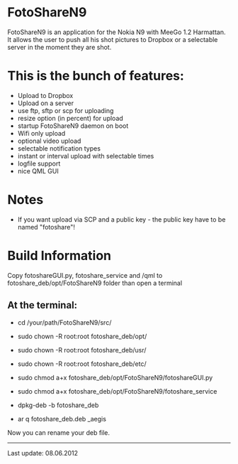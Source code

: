 FotoShareN9
===========

FotoShareN9 is an application for the Nokia N9 with MeeGo 1.2 Harmattan. 
It allows the user to push all his shot pictures to Dropbox or a 
selectable server in the moment they are shot.

This is the bunch of features:
==============================
- Upload to Dropbox
- Upload on a server
- use ftp, sftp or scp for uploading
- resize option (in percent) for upload
- startup FotoShareN9 daemon on boot
- Wifi only upload
- optional video upload
- selectable notification types
- instant or interval upload with selectable times
- logfile support
- nice QML GUI

Notes
=====
- If you want upload via SCP and a public key - the public key have to
be named "fotoshare"!

Build Information
=================

Copy fotoshareGUI.py, fotoshare_service and /qml to fotoshare_deb/opt/FotoShareN9 folder
than open a terminal

At the terminal:
----------------
- cd /your/path/FotoShareN9/src/

- sudo chown -R root:root fotoshare_deb/opt/
- sudo chown -R root:root fotoshare_deb/usr/
- sudo chown -R root:root fotoshare_deb/etc/

- sudo chmod a+x fotoshare_deb/opt/FotoShareN9/fotoshareGUI.py
- sudo chmod a+x fotoshare_deb/opt/FotoShareN9/fotoshare_service

- dpkg-deb -b fotoshare_deb
- ar q fotoshare_deb.deb _aegis

Now you can rename your deb file.

------------------

Last update: 08.06.2012





